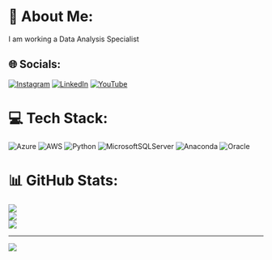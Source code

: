 # 💫 About Me:
I am working a Data Analysis Specialist


## 🌐 Socials:
[![Instagram](https://img.shields.io/badge/Instagram-%23E4405F.svg?logo=Instagram&logoColor=white)](https://instagram.com/rajkumarr1977) [![LinkedIn](https://img.shields.io/badge/LinkedIn-%230077B5.svg?logo=linkedin&logoColor=white)](https://linkedin.com/in/rajkumarrama) [![YouTube](https://img.shields.io/badge/YouTube-%23FF0000.svg?logo=YouTube&logoColor=white)](https://youtube.com/@@RajKumar-qt9um) 

# 💻 Tech Stack:
![Azure](https://img.shields.io/badge/azure-%230072C6.svg?style=plastic&logo=azure-devops&logoColor=white) ![AWS](https://img.shields.io/badge/AWS-%23FF9900.svg?style=plastic&logo=amazon-aws&logoColor=white) ![Python](https://img.shields.io/badge/python-3670A0?style=plastic&logo=python&logoColor=ffdd54) ![MicrosoftSQLServer](https://img.shields.io/badge/Microsoft%20SQL%20Sever-CC2927?style=plastic&logo=microsoft%20sql%20server&logoColor=white) ![Anaconda](https://img.shields.io/badge/Anaconda-%2344A833.svg?style=plastic&logo=anaconda&logoColor=white) ![Oracle](https://img.shields.io/badge/Oracle-F80000?style=plastic&logo=oracle&logoColor=white)
# 📊 GitHub Stats:
![](https://github-readme-stats.vercel.app/api?username=rajkumarr1977&theme=prussian&hide_border=true&include_all_commits=true&count_private=false)<br/>
![](https://github-readme-streak-stats.herokuapp.com/?user=rajkumarr1977&theme=prussian&hide_border=true)<br/>
![](https://github-readme-stats.vercel.app/api/top-langs/?username=rajkumarr1977&theme=prussian&hide_border=true&include_all_commits=true&count_private=false&layout=compact)

---
[![](https://visitcount.itsvg.in/api?id=rajkumarr1977&icon=0&color=0)](https://visitcount.itsvg.in)

<!-- Proudly created with GPRM ( https://gprm.itsvg.in ) -->
